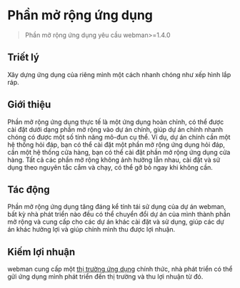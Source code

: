 # Phần mở rộng ứng dụng

> Phần mở rộng ứng dụng yêu cầu webman>=1.4.0

## Triết lý
Xây dựng ứng dụng của riêng mình một cách nhanh chóng như xếp hình lắp ráp.

## Giới thiệu
Phần mở rộng ứng dụng thực tế là một ứng dụng hoàn chỉnh, có thể được cài đặt dưới dạng phần mở rộng vào dự án chính, giúp dự án chính nhanh chóng có được một số tính năng mô-đun cụ thể.
Ví dụ, dự án chính cần một hệ thống hỏi đáp, bạn có thể cài đặt một phần mở rộng ứng dụng hỏi đáp, cần một hệ thống cửa hàng, bạn có thể cài đặt phần mở rộng ứng dụng cửa hàng. Tất cả các phần mở rộng không ảnh hưởng lẫn nhau, cài đặt và sử dụng theo nguyên tắc cắm và chạy, có thể gỡ bỏ ngay khi không cần.

## Tác động
Phần mở rộng ứng dụng tăng đáng kể tính tái sử dụng của dự án webman, bất kỳ nhà phát triển nào đều có thể chuyển đổi dự án của mình thành phần mở rộng và cung cấp cho các dự án khác cài đặt và sử dụng, giúp các dự án khác hưởng lợi và giúp chính mình thu được lợi nhuận.

## Kiếm lợi nhuận
webman cung cấp một [thị trường ứng dụng](https://www.workerman.net/apps) chính thức, nhà phát triển có thể gửi ứng dụng mình phát triển đến thị trường và thu lợi nhuận từ đó.
